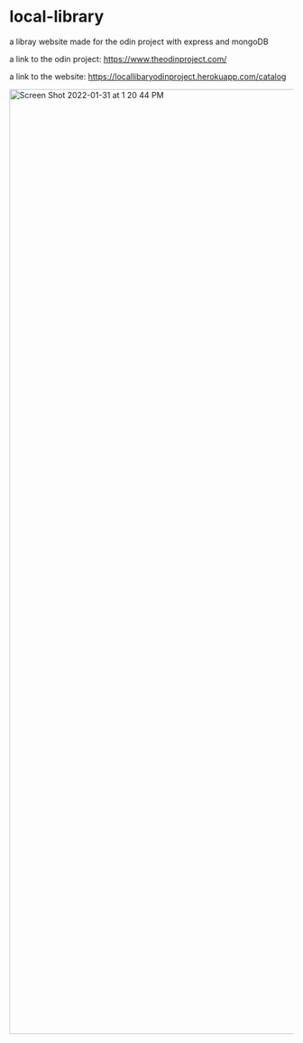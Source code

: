 # local-library

 a libray website made for the odin project with express and mongoDB
 
 a link to the odin project: https://www.theodinproject.com/
 
 a link to the website: https://locallibaryodinproject.herokuapp.com/catalog
 
 <img width="1677" alt="Screen Shot 2022-01-31 at 1 20 44 PM" src="https://user-images.githubusercontent.com/17935336/151858732-967bc06e-ee1a-47a7-8c05-07531de5d80b.png">
